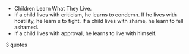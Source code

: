  - Children Learn What They Live.
 - If a child lives with criticism, he learns to condemn. If he lives with hostility, he learn s to fight. If a child lives with shame, he learn to fell ashamed.
 - If a child lives with approval, he learns to live with himself.

3 quotes